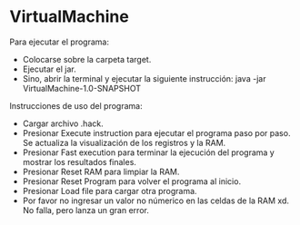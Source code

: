 # VirtualMachine

Para ejecutar el programa:
- Colocarse sobre la carpeta target.
- Ejecutar el jar.
- Sino, abrir la terminal y ejecutar la siguiente instrucción: java -jar VirtualMachine-1.0-SNAPSHOT

Instrucciones de uso del programa:
- Cargar archivo .hack.
- Presionar Execute instruction para ejecutar el programa paso por paso. Se actualiza la visualización de los registros y la RAM.
- Presionar Fast execution para terminar la ejecución del programa y mostrar los resultados finales.
- Presionar Reset RAM para limpiar la RAM.
- Presionar Reset Program para volver el programa al inicio.
- Presionar Load file para cargar otra programa.
- Por favor no ingresar un valor no númerico en las celdas de la RAM xd. No falla, pero lanza un gran error.